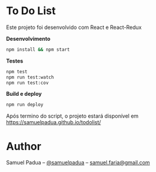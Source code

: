 # To Do List

Este projeto foi desenvolvido com React e React-Redux


**Desenvolvimento**

```sh
npm install && npm start
```
**Testes**

```sh
npm test
npm run test:watch
npm run test:cov
```

**Build e deploy**
```sh
npm run deploy
```
Após termino do script, o projeto estará disponível em https://samuelpadua.github.io/todolist/

# Author
Samuel Padua – [@samuelpadua](https://github.com/samuelpadua) – samuel.faria@gmail.com

